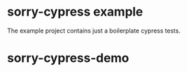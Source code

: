 # sorry-cypress example

The example project contains just a boilerplate cypress tests.
# sorry-cypress-demo
